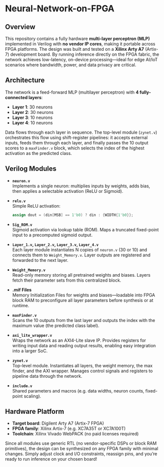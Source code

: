 # Neural-Network-on-FPGA

## Overview
This repository contains a fully hardware **multi-layer perceptron (MLP)** implemented in Verilog with **no vendor IP cores**, making it portable across FPGA platforms. The design was built and tested on a **Xilinx Arty A7** (Artix-7) development board. By running inference directly on the FPGA fabric, the network achieves low-latency, on-device processing—ideal for edge AI/IoT scenarios where bandwidth, power, and data privacy are critical.

## Architecture
The network is a feed-forward  MLP (multilayer perceptron) with **4 fully-connected layers**:
- **Layer 1**: 30 neurons  
- **Layer 2**: 30 neurons  
- **Layer 3**: 10 neurons  
- **Layer 4**: 10 neurons  

Data flows through each layer in sequence. The top-level module (`zynet.v`) orchestrates this flow using shift-register pipelines: it accepts external inputs, feeds them through each layer, and finally passes the 10 output scores to a `maxFinder.v` block, which selects the index of the highest activation as the predicted class.

## Verilog Modules
- **`neuron.v`**  
  Implements a single neuron: multiplies inputs by weights, adds bias, then applies a selectable activation (ReLU or Sigmoid).

- **`relu.v`**  
  Simple ReLU activation:  
  ```verilog
  assign dout = (din[MSB] == 1'b0) ? din : {WIDTH{1'b0}};

* **`Sig_ROM.v`**  
  Sigmoid activation via lookup table (ROM). Maps a truncated fixed-point input to a precomputed sigmoid output.

* **`Layer_1.v`, `Layer_2.v`, `Layer_3.v`, `Layer_4.v`**  
  Each layer module instantiates N copies of `neuron.v` (30 or 10) and connects them to `Weight_Memory.v`. Layer outputs are registered and forwarded to the next layer.

* **`Weight_Memory.v`**  
  Read-only memory storing all pretrained weights and biases. Layers fetch their parameter sets from this centralized block.

* **.mif Files**  
  Memory Initialization Files for weights and biases—loadable into FPGA block RAM to preconfigure all layer parameters before synthesis or at runtime.

* **`maxFinder.v`**  
  Scans the 10 outputs from the last layer and outputs the index with the maximum value (the predicted class label).

* **`axi_lite_wrapper.v`**  
  Wraps the network as an AXI4-Lite slave IP. Provides registers for writing input data and reading output results, enabling easy integration into a larger SoC.

* **`zynet.v`**  
  Top-level module. Instantiates all layers, the weight memory, the max finder, and the AXI wrapper. Manages control signals and registers to pipeline data through the network.

* **`include.v`**  
  Shared parameters and macros (e.g. data widths, neuron counts, fixed-point scaling).


## Hardware Platform

* **Target board**: Digilent Arty A7 (Artix-7 FPGA)  
* **FPGA family**: Xilinx Artix-7 (e.g. XC7A35T or XC7A100T)  
* **Toolchain**: Xilinx Vivado WebPACK (no paid licenses required)  

Since all modules use generic RTL (no vendor-specific DSPs or block RAM primitives), the design can be synthesized on any FPGA family with minimal changes. Simply adjust clock and I/O constraints, reassign pins, and you’re ready to run inference on your chosen board!

